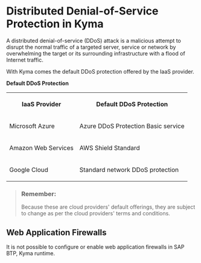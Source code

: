<!-- loio5e13d59686384dc4aa6bb6d89219a997 -->

# Distributed Denial-of-Service Protection in Kyma

A distributed denial-of-service \(DDoS\) attack is a malicious attempt to disrupt the normal traffic of a targeted server, service or network by overwhelming the target or its surrounding infrastructure with a flood of Internet traffic.

With Kyma comes the default DDoS protection offered by the IaaS provider.

**Default DDoS Protection**


<table>
<tr>
<th valign="top">

IaaS Provider

</th>
<th valign="top">

Default DDoS Protection

</th>
</tr>
<tr>
<td valign="top">

Microsoft Azure

</td>
<td valign="top">

Azure DDoS Protection Basic service

</td>
</tr>
<tr>
<td valign="top">

Amazon Web Services

</td>
<td valign="top">

AWS Shield Standard

</td>
</tr>
<tr>
<td valign="top">

Google Cloud

</td>
<td valign="top">

Standard network DDoS protection

</td>
</tr>
</table>

> ### Remember:  
> Because these are cloud providers' default offerings, they are subject to change as per the cloud providers' terms and conditions.



<a name="loio5e13d59686384dc4aa6bb6d89219a997__section_gr1_l41_tzb"/>

## Web Application Firewalls

It is not possible to configure or enable web application firewalls in SAP BTP, Kyma runtime.


